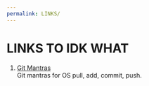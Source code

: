 ```yaml
---
permalink: LINKS/
---
```


# LINKS TO IDK WHAT

1. [Git Mantras](https://osp4diss.vlsm.org/osp-119.html)<br>
Git mantras for OS pull, add, commit, push.